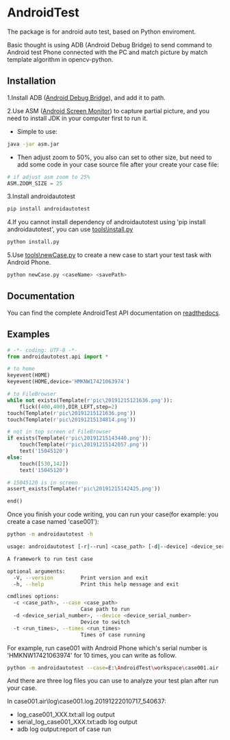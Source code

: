 # AndroidTest

The package is for android auto test, based on Python enviroment.

Basic thought is using ADB (Android Debug Bridge) to send command to Android test Phone connected with the PC and match picture by match template algorithm in opencv-python.

## Installation
 1.Install ADB ([Android Debug Bridge](https://github.com/15045120/AndroidTest/tree/master/dependency/adb)), and add it to path.
 
 2.Use ASM ([Android Screen Monitor](https://github.com/15045120/AndroidTest/blob/master/dependency/asm.jar)) to capture partial picture, and you need to install JDK in your computer first to run it.

 - Simple to use:
```bash
java -jar asm.jar
```
 - Then adjust zoom to 50%, you also can set to other size, but need to add some code in your case source file after your create your case file:
```python
# if adjust asm zoom to 25% 
ASM.ZOOM_SIZE = 25
```
3.Install androidautotest
```bash
pip install androidautotest 
```
4.If you cannot install dependency of androidautotest using 'pip install androidautotest', you can use [tools\install.py](https://github.com/15045120/AndroidTest/blob/master/tools/install.py)
```bash
python install.py
```
 5.Use [tools\newCase.py](https://github.com/15045120/AndroidTest/blob/master/tools/newCase.py) to create a new case to start your test task with Android Phone.

```bash
python newCase.py <caseName> <savePath>
```
## Documentation
You can find the complete AndroidTest API documentation on  [readthedocs](http://androidtest.readthedocs.io/).
## Examples
```python
# -*- coding: UTF-8 -*-
from androidautotest.api import *

# to home
keyevent(HOME)
keyevent(HOME,device='HMKNW17421063974')

# to FileBrowser
while not exists(Template(r'pic\20191215121636.png')):
	flick((400,400),DIR_LEFT,step=2)
touch(Template(r'pic\20191215121636.png'))
touch(Template(r'pic\20191215134814.png'))

# not in top screen of FileBrowser
if exists(Template(r'pic\20191215143440.png')):
	touch(Template(r'pic\20191215142057.png'))
	text('15045120')
else:
	touch([530,142])
	text('15045120')

# 15045120 is in screen
assert_exists(Template(r'pic\20191215142425.png'))

end()
```
Once you finish your code writing, you can run your case(for example: you create a case named 'case001'):
```bash
python -m androidautotest -h

usage: androidautotest [-r|--run] <case_path> [-d|--device] <device_serial_number> [-t|--times] <run_times>

A framework to run test case

optional arguments:
  -V, --version         Print version and exit
  -h, --help            Print this help message and exit

cmdlines options:
  -c <case_path>, --case <case_path>
                        Case path to run
  -d <device_serial_number>, --device <device_serial_number>
                        Device to switch
  -t <run_times>, --times <run_times>
                        Times of case running
```
For example, run case001 with Android Phone which's serial number is 'HMKNW17421063974' for 10 times, you can write as follow.
```bash
python -m androidautotest --case=E:\AndroidTest\workspace\case001.air --device=HMKNW17421063974 --times=10
```
And there are three log files you can use to analyze your test plan after run your case.

In case001.air\log\case001.log.20191222010717_540637\:
 - log_case001_XXX.txt:all log output
 - serial_log_case001_XXX.txt:adb log output
 - adb log output:report of case run